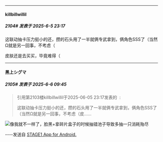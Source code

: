 ﻿
*****

####  killbillwillil  
##### 2104#       发表于 2025-6-5 23:17

这联动抽卡压力挺小的还，攒的石头用了一半就俩专武拿到，俩角色SSS了（当然Ω就是另一回事，不考虑（

皮肤还是去买买，毕竟难得（


*****

####  黑上シグマ  
##### 2105#       发表于 2025-6-6 09:45

<blockquote>引用第2103楼killbillwillil于2025-06-05 23:17发表的  :

这联动抽卡压力挺小的还，攒的石头用了一半就俩专武拿到，俩角色SSS了（当然Ω就是另一回事，不考虑（皮......</blockquote>
<img src="https://static.stage1st.com/image/smiley/face2017/067.png" referrerpolicy="no-referrer">像我就不一样了，脸黑+拿碎片盒子的时候抽错池子导致多抽一只消耗殆尽

----发送自 [STAGE1 App for Android.](http://stage1.5j4m.com/?1.47)

